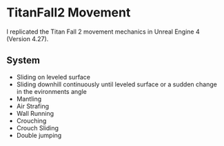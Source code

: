 # TitanFall2 Movement

I replicated the Titan Fall 2 movement mechanics in Unreal Engine 4 (Version 4.27). 

## System
- Sliding on leveled surface
- Sliding downhill continuously until leveled surface or a sudden change in the evironments angle
- Mantling
- Air Strafing
- Wall Running
- Crouching
- Crouch Sliding
- Double jumping
